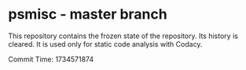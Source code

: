 # psmisc - master branch

This repository contains the frozen state of the repository.
Its history is cleared. It is used only for static code
analysis with Codacy.

Commit Time: 1734571874